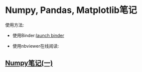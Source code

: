 # Numpy, Pandas, Matplotlib笔记

使用方法:
- 使用Binder:[launch binder](http://mybinder.org/repo/daniellaah/python-scientific-computing)

- 使用nbviewer在线阅读:  
## [Numpy笔记(一)](http://nbviewer.jupyter.org/github/daniellaah/python-scientific-computing/blob/master/Numpy笔记(一).ipynb)

